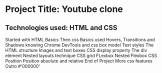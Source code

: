 # Project Title: Youtube clone
## Technologies used: HTML and CSS
Started with HTML Basics
Then css Basics
used Hovers, Transitions and Shadows
knowing Chrome DevTools and css box model
Text styles
The HTML structure
Images and text boxes
CSS display property
The div element
Nested layouts technique
CSS grid
FLexbox
Nested Flexbox
CSS Position
Position absolute and relative
End of Project
More css features
Outro
#'000000'
